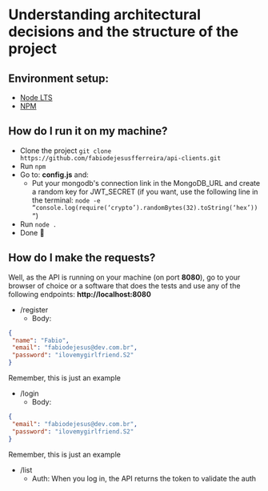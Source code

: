 # Understanding architectural decisions and the structure of the project

## Environment setup:

- [Node LTS](https://nodejs.org/en)
- [NPM](https://www.npmjs.com)

## How do I run it on my machine?

- Clone the project `git clone https://github.com/fabiodejesusfferreira/api-clients.git`
- Run `npm`
- Go to: **config.js** and:
  - Put your mongodb's connection link in the MongoDB_URL and create a random key for JWT_SECRET (if you want, use the following line in the terminal: ```node -e “console.log(require(‘crypto’).randomBytes(32).toString(‘hex’))”```)
- Run `node .`
- Done 🎉

## How do I make the requests?

Well, as the API is running on your machine (on port **8080**), go to your browser of choice or a software that does the tests and use any of the following endpoints:
**http://localhost:8080**
- /register
  - Body:
```json
{
 "name": "Fabio",
 "email": "fabiodejesus@dev.com.br",
 "password": "ilovemygirlfriend.S2"
}
```
Remember, this is just an example

- /login
  - Body:
```json
{
 "email": "fabiodejesus@dev.com.br",
 "password": "ilovemygirlfriend.S2"
}
```
Remember, this is just an example

- /list
  - Auth: When you log in, the API returns the token to validate the auth
